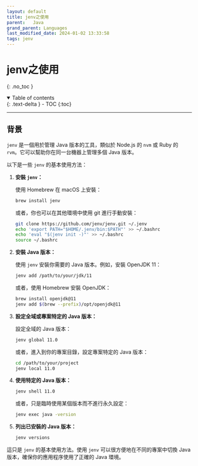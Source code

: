 ```yaml
---
layout: default
title: jenv之使用
parent:   Java
grand_parent: Languages
last_modified_date: 2024-01-02 13:33:58
tags: jenv
---
```


# jenv之使用

{: .no_toc }

<details open markdown="block">
  <summary>
    Table of contents
  </summary>
  {: .text-delta }
- TOC
{:toc}
</details>

---

## 背景

`jenv` 是一個用於管理 Java 版本的工具，類似於 Node.js 的 `nvm` 或 Ruby 的 `rvm`。它可以幫助你在同一台機器上管理多個 Java 版本。

以下是一些 `jenv` 的基本使用方法：

1. **安裝 `jenv`：**

   使用 Homebrew 在 macOS 上安裝：

   ```bash
   brew install jenv
   ```

   或者，你也可以在其他環境中使用 git 進行手動安裝：

   ```bash
   git clone https://github.com/jenv/jenv.git ~/.jenv
   echo 'export PATH="$HOME/.jenv/bin:$PATH"' >> ~/.bashrc
   echo 'eval "$(jenv init -)"' >> ~/.bashrc
   source ~/.bashrc
   ```

2. **安裝 Java 版本：**

   使用 `jenv` 安裝你需要的 Java 版本。例如，安裝 OpenJDK 11：

   ```bash
   jenv add /path/to/your/jdk/11
   ```

   或者，使用 Homebrew 安裝 OpenJDK：

   ```bash
   brew install openjdk@11
   jenv add $(brew --prefix)/opt/openjdk@11
   ```

3. **設定全域或專案特定的 Java 版本：**

   設定全域的 Java 版本：

   ```bash
   jenv global 11.0
   ```

   或者，進入到你的專案目錄，設定專案特定的 Java 版本：

   ```bash
   cd /path/to/your/project
   jenv local 11.0
   ```

4. **使用特定的 Java 版本：**

   ```bash
   jenv shell 11.0
   ```

   或者，只是臨時使用某個版本而不進行永久設定：

   ```bash
   jenv exec java -version
   ```

5. **列出已安裝的 Java 版本：**

   ```bash
   jenv versions
   ```

這只是 `jenv` 的基本使用方法。使用 `jenv` 可以很方便地在不同的專案中切換 Java 版本，確保你的應用程序使用了正確的 Java 環境。